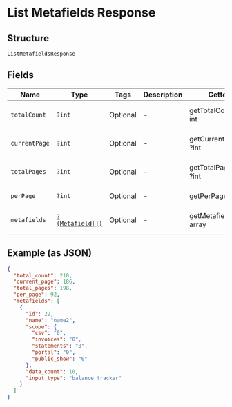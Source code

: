 
# List Metafields Response

## Structure

`ListMetafieldsResponse`

## Fields

| Name | Type | Tags | Description | Getter | Setter |
|  --- | --- | --- | --- | --- | --- |
| `totalCount` | `?int` | Optional | - | getTotalCount(): ?int | setTotalCount(?int totalCount): void |
| `currentPage` | `?int` | Optional | - | getCurrentPage(): ?int | setCurrentPage(?int currentPage): void |
| `totalPages` | `?int` | Optional | - | getTotalPages(): ?int | setTotalPages(?int totalPages): void |
| `perPage` | `?int` | Optional | - | getPerPage(): ?int | setPerPage(?int perPage): void |
| `metafields` | [`?(Metafield[])`](../../doc/models/metafield.md) | Optional | - | getMetafields(): ?array | setMetafields(?array metafields): void |

## Example (as JSON)

```json
{
  "total_count": 210,
  "current_page": 186,
  "total_pages": 198,
  "per_page": 92,
  "metafields": [
    {
      "id": 22,
      "name": "name2",
      "scope": {
        "csv": "0",
        "invoices": "0",
        "statements": "0",
        "portal": "0",
        "public_show": "0"
      },
      "data_count": 10,
      "input_type": "balance_tracker"
    }
  ]
}
```

